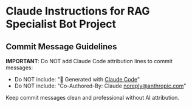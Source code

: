 # Claude Instructions for RAG Specialist Bot Project

## Commit Message Guidelines
**IMPORTANT**: Do NOT add Claude Code attribution lines to commit messages:
- Do NOT include: "🤖 Generated with [Claude Code](https://claude.ai/code)"
- Do NOT include: "Co-Authored-By: Claude <noreply@anthropic.com>"

Keep commit messages clean and professional without AI attribution.